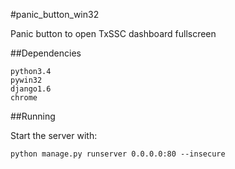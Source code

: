 #panic_button_win32

Panic button to open TxSSC dashboard fullscreen

##Dependencies

```
python3.4
pywin32
django1.6
chrome
```

##Running

Start the server with:

```
python manage.py runserver 0.0.0.0:80 --insecure
```
